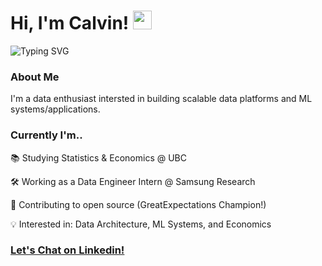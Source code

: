# Hi, I'm Calvin! <img src="https://raw.githubusercontent.com/MartinHeinz/MartinHeinz/master/wave.gif" width="30px">

<div align="left">
 <img src="https://readme-typing-svg.herokuapp.com?font=Fira+Code&pause=1000&width=435&lines=Statistics+and+Economics+@+UBC;Open-Source+Contributor;Racket+\+Paddle+Sport+Enjoyer" alt="Typing SVG" />
</div>

### About Me
I'm a data enthusiast intersted in building scalable data platforms and ML systems/applications. 

### Currently I'm..
📚 Studying Statistics & Economics @ UBC  

🛠 Working as a Data Engineer Intern @ Samsung Research  

🌟 Contributing to open source (GreatExpectations Champion!)  

💡 Interested in: Data Architecture, ML Systems, and Economics  

### [Let's Chat on Linkedin!](https://www.linkedin.com/in/calvingdu/)
